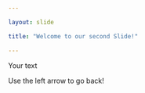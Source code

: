 ```yaml
---

layout: slide

title: "Welcome to our second Slide!"

---
```


Your text

Use the left arrow to go back!
